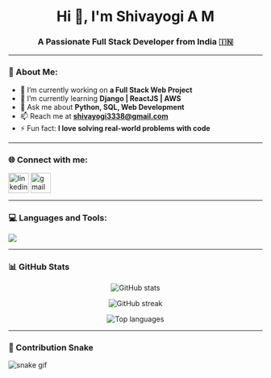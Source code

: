 <!-- Profile Banner -->


<h1 align="center">Hi 👋, I'm Shivayogi A M</h1>
<h3 align="center">A Passionate Full Stack Developer from India 🇮🇳</h3>

---

### 💫 About Me:
- 🔭 I’m currently working on **a Full Stack Web Project**
- 🌱 I’m currently learning **Django | ReactJS | AWS**
- 💬 Ask me about **Python, SQL, Web Development**
- 📫 Reach me at **shivayogi3338@gmail.com**
- ⚡ Fun fact: **I love solving real-world problems with code**

---

### 🌐 Connect with me:
<p align="left">
<a href="https://www.linkedin.com/in/shivayogi03/" target="blank"><img align="center" src="https://skillicons.dev/icons?i=linkedin" alt="linkedin" height="40"/></a>
<a href="mailto:shivayogi3338@gmail.com"><img align="center" src="https://skillicons.dev/icons?i=gmail" alt="gmail" height="40"/></a>
</p>

---

### 💻 Languages and Tools:
<p align="left">
  <img src="https://skillicons.dev/icons?i=python,django,html,css,js,react,git,github,linux,mysql" />
</p>

---
### 📊 GitHub Stats
<p align="center">
  <img src="https://github-readme-stats.vercel.app/api?username=ShivayogiAM&show_icons=true&theme=tokyonight" alt="GitHub stats" />
</p>

<p align="center">
  <img src="https://github-readme-streak-stats.herokuapp.com/?user=ShivayogiAM&theme=tokyonight" alt="GitHub streak" />
</p>

<p align="center">
  <img src="https://github-readme-stats.vercel.app/api/top-langs/?username=ShivayogiAM&layout=compact&theme=tokyonight" alt="Top languages" />
</p>

---

### 🐍 Contribution Snake
![snake gif](https://github.com/ShivayogiAM/ShivayogiAM/blob/output/github-contribution-grid-snake.svg)


